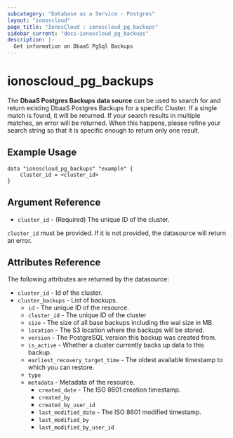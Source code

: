 ```yaml
---
subcategory: "Database as a Service - Postgres"
layout: "ionoscloud"
page_title: "IonosCloud : ionoscloud_pg_backups"
sidebar_current: "docs-ionoscloud_pg_backups"
description: |-
  Get information on DbaaS PgSql Backups
---
```


# ionoscloud\_pg_backups

The **DbaaS Postgres Backups data source** can be used to search for and return existing DbaaS Postgres Backups for a specific Cluster.
If a single match is found, it will be returned. If your search results in multiple matches, an error will be returned.
When this happens, please refine your search string so that it is specific enough to return only one result.

## Example Usage

```hcl
data "ionoscloud_pg_backups" "example" {
	cluster_id = <cluster_id>
}
```

## Argument Reference

* `cluster_id` - (Required) The unique ID of the cluster.

`cluster_id` must be provided. If it is not provided, the datasource will return an error.

## Attributes Reference

The following attributes are returned by the datasource:

* `cluster_id` - Id of the cluster.
* `cluster_backups` - List of backups.
    * `id` - The unique ID of the resource.
    * `cluster_id` - The unique ID of the cluster
    * `size` - The size of all base backups including the wal size in MB.
    * `location` - The S3 location where the backups will be stored.
    * `version` - The PostgreSQL version this backup was created from.
    * `is_active` - Whether a cluster currently backs up data to this backup.
    * `earliest_recovery_target_time` - The oldest available timestamp to which you can restore.
    * `type`
    * `metadata` - Metadata of the resource.
        * `created_date` - The ISO 8601 creation timestamp.
        * `created_by`
        * `created_by_user_id`
        * `last_modified_date` - The ISO 8601 modified timestamp.
        * `last_modified_by`
        * `last_modified_by_user_id`